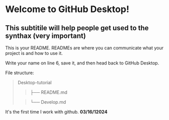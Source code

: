 # Welcome to GitHub Desktop!
## This subtitile will help people get used to the synthax (very important)
This is your README. READMEs are where you can communicate what your project is and how to use it.

Write your name on line 6, save it, and then head back to GitHub Desktop.

File structure:

> Desktop-tutorial
>
>> ├── README.md
> 
>> └── Develop.md

It's the first time I work with github. **03/16/12024**
